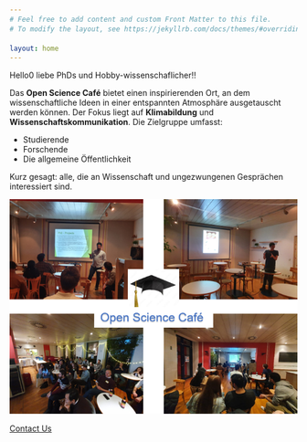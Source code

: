 ```yaml
---
# Feel free to add content and custom Front Matter to this file.
# To modify the layout, see https://jekyllrb.com/docs/themes/#overriding-theme-defaults

layout: home
---
```

Hello0 liebe PhDs und Hobby-wissenschaflicher!!


Das **Open Science Café** bietet einen inspirierenden Ort, an dem wissenschaftliche Ideen in einer entspannten Atmosphäre ausgetauscht werden können. Der Fokus liegt auf **Klimabildung** und **Wissenschaftskommunikation**. Die Zielgruppe umfasst:

- Studierende
- Forschende
- Die allgemeine Öffentlichkeit  

Kurz gesagt: alle, die an Wissenschaft und ungezwungenen Gesprächen interessiert sind.

![Our meeting](assets/images/Picture1.png)

[Contact Us](contact/)


